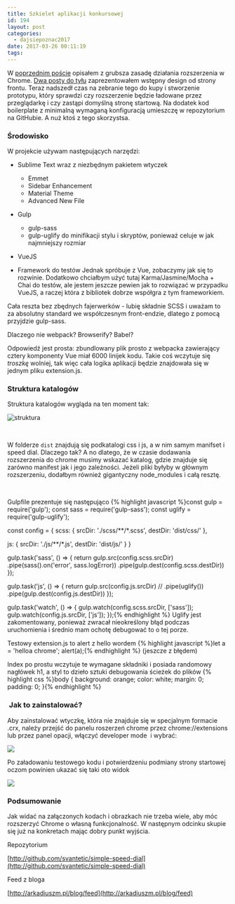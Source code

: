 ```yaml
---
title: Szkielet aplikacji konkursowej
id: 194
layout: post
categories:
  - dajsiepoznac2017
date: 2017-03-26 00:11:19
tags:
---
```


W [poprzednim poście](http://arkadiuszm.pl/2017/03/anatomia-rozszerzenia-chrome/) opisałem z grubsza zasadę działania rozszerzenia w Chrome. [Dwa posty do tyłu](http://arkadiuszm.pl/2017/03/aplikacja-konkursowa-wstepny-design/) zaprezentowałem wstępny design od strony frontu. Teraz nadszedł czas na zebranie tego do kupy i stworzenie prototypu, który sprawdzi czy rozszerzenie będzie ładowane przez przeglądarkę i czy zastąpi domyślną stronę startową. Na dodatek kod boilerplate z minimalną wymaganą konfiguracją umieszczę w repozytorium na GitHubie. A nuż ktoś z tego skorzystsa.

### Środowisko

W projekcie używam następujących narzędzi:

*   Sublime Text wraz z niezbędnym pakietem wtyczek

    *   Emmet
    *   Sidebar Enhancement
    *   Material Theme
    *   Advanced New File

*   Gulp

    *   gulp-sass
    *   gulp-uglify do minifikacji stylu i skryptów, ponieważ celuje w jak najmniejszy rozmiar

*   VueJS
*   Framework do testów
Jednak spróbuje z Vue, zobaczymy jak się to rozwinie. Dodatkowo chciałbym użyć tutaj Karma/Jasmine/Mocha + Chai do testów, ale jestem jeszcze pewien jak to rozwiązać w przypadku VueJS, a raczej która z bibliotek dobrze współgra z tym frameworkiem.

Cała reszta bez zbędnych fajerwerków - lubię składnie SCSS i uważam to za absolutny standard we współczesnym front-endzie, dlatego z pomocą przyjdzie gulp-sass.

Dlaczego nie webpack? Browserify? Babel?

Odpowiedź jest prosta: zbundlowany plik prosto z webpacka zawierający cztery komponenty Vue miał 6000 linijek kodu. Takie coś wczytuje się _troszkę_ wolniej, tak więc cała logika aplikacji będzie znajdowała się w jednym pliku extension.js.

### Struktura katalogów

Struktura katalogów wygląda na ten moment tak:

![struktura](http://arkadiuszm.pl/wp-content/uploads/2017/03/struktura.png)

&nbsp;

W folderze ```dist``` znajdują się podkatalogi css i js, a w nim samym manifset i speed dial. Dlaczego tak? A no dlatego, że w czasie dodawania rozszerzenia do chrome musimy wskazać katalog, gdzie znajduje się zarówno manifest jak i jego zależności. Jeżeli pliki byłyby w głównym rozszerzeniu, dodałbym również gigantyczny node_modules i całą resztę.

&nbsp;

Gulpfile prezentuje się następująco
{% highlight javascript %}const gulp = require('gulp');
const sass = require('gulp-sass');
const uglify = require('gulp-uglify');

const config = {
  scss: {
    srcDir: './scss/**/*.scss',
    destDir: 'dist/css/'
  },

  js: {
    srcDir: './js/**/*.js',
    destDir: 'dist/js/'
  }
}

gulp.task('sass', () => {
  return gulp.src(config.scss.srcDir)
    .pipe(sass().on('error', sass.logError))
    .pipe(gulp.dest(config.scss.destDir))
});

gulp.task('js', () => {
  return gulp.src(config.js.srcDir)
    // .pipe(uglify())
    .pipe(gulp.dest(config.js.destDir))
});

gulp.task('watch', () => {
  gulp.watch(config.scss.srcDir, ['sass']);
  gulp.watch(config.js.srcDir, ['js']);
});{% endhighlight %}
Uglify jest zakomentowany, ponieważ zwracał nieokreślony błąd podczas uruchomienia i średnio mam ochotę debugować to o tej porze.

Testowy extension.js to alert z hello wordem
{% highlight javascript %}let a = 'helloa chrome';
alert(a);{% endhighlight %}
(jeszcze z błędem)

Index po prostu wczytuje te wymagane składniki i posiada randomowy nagłówek h1, a styl to dzieło sztuki debugowania ścieżek do plików
{% highlight css %}body {
  background: orange;
  color: white;
  margin: 0;
  padding: 0;
}{% endhighlight %}

###  Jak to zainstalować?

Aby zainstalować wtyczkę, która nie znajduje się w specjalnym formacie .crx, należy przejść do panelu roszerzeń chrome przez chrome://extensions lub przez panel opacji, włączyć developer mode  i wybrać:

![](http://arkadiuszm.pl/wp-content/uploads/2017/03/wczytywanie.png)

Po załadowaniu testowego kodu i potwierdzeniu podmiany strony startowej oczom powinien ukazać się taki oto widok

![](http://arkadiuszm.pl/wp-content/uploads/2017/03/hi-300x123.png)

### Podsumowanie

Jak widać na załączonych kodach i obrazkach nie trzeba wiele, aby móc rozszerzyć Chrome o własną funkcjonalność. W następnym odcinku skupie się już na konkretach mając dobry punkt wyjścia.

Repozytorium

[http://github.com/svantetic/simple-speed-dial](http://github.com/svantetic/simple-speed-dial)

Feed z bloga

[http://arkadiuszm.pl/blog/feed](http://arkadiuszm.pl/blog/feed)